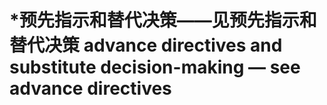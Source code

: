 # \*预先指示和替代决策——见预先指示和替代决策 advance directives and substitute decision-making — see advance directives

